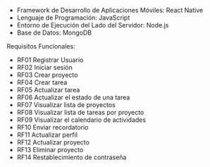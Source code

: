- Framework de Desarrollo de Aplicaciones Móviles: React Native
- Lenguaje de Programación: JavaScript
- Entorno de Ejecución del Lado del Servidor: Node.js
- Base de Datos: MongoDB

Requisitos Funcionales: 
- RF01 Registrar Usuario
- RF02 Iniciar sesión
- RF03 Crear proyecto
- RF04 Crear tarea
- RF05 Actualizar tarea
- RF06 Actualizar el estado de una tarea
- RF07 Visualizar lista de proyectos
- RF08 Visualizar lista de tareas por proyecto
- RF09 Visualizar el calendario de actividades
- RF10 Enviar recordatorio
- RF11 Actualizar perfil
- RF12 Actualizar proyecto
- RF13 Eliminar proyecto
- RF14 Restablecimiento de contraseña
